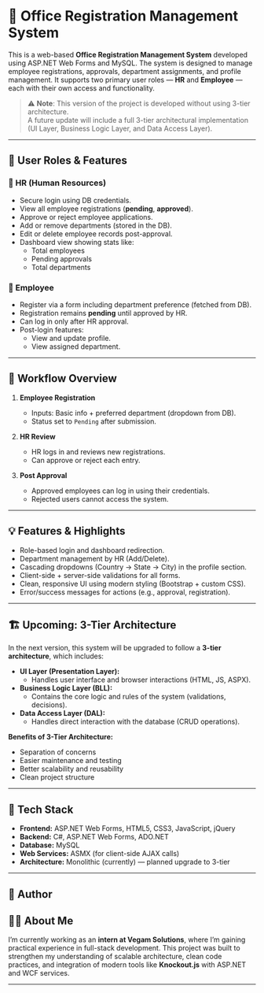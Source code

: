 # 🏢 Office Registration Management System

This is a web-based **Office Registration Management System** developed using ASP.NET Web Forms and MySQL. The system is designed to manage employee registrations, approvals, department assignments, and profile management. It supports two primary user roles — **HR** and **Employee** — each with their own access and functionality.

> ⚠️ **Note**: This version of the project is developed without using 3-tier architecture.  
> A future update will include a full 3-tier architectural implementation (UI Layer, Business Logic Layer, and Data Access Layer).

---

## 👥 User Roles & Features

### 🔹 HR (Human Resources)
- Secure login using DB credentials.
- View all employee registrations (**pending**, **approved**).
- Approve or reject employee applications.
- Add or remove departments (stored in the DB).
- Edit or delete employee records post-approval.
- Dashboard view showing stats like:
  - Total employees
  - Pending approvals
  - Total departments

### 🔹 Employee
- Register via a form including department preference (fetched from DB).
- Registration remains **pending** until approved by HR.
- Can log in only after HR approval.
- Post-login features:
  - View and update profile.
  - View assigned department.

---

## 🔁 Workflow Overview

1. **Employee Registration**
   - Inputs: Basic info + preferred department (dropdown from DB).
   - Status set to `Pending` after submission.

2. **HR Review**
   - HR logs in and reviews new registrations.
   - Can approve or reject each entry.

3. **Post Approval**
   - Approved employees can log in using their credentials.
   - Rejected users cannot access the system.

---

## 💡 Features & Highlights

- Role-based login and dashboard redirection.
- Department management by HR (Add/Delete).
- Cascading dropdowns (Country → State → City) in the profile section.
- Client-side + server-side validations for all forms.
- Clean, responsive UI using modern styling (Bootstrap + custom CSS).
- Error/success messages for actions (e.g., approval, registration).

---

## 🏗️ Upcoming: 3-Tier Architecture

In the next version, this system will be upgraded to follow a **3-tier architecture**, which includes:

- **UI Layer (Presentation Layer):**
  - Handles user interface and browser interactions (HTML, JS, ASPX).
- **Business Logic Layer (BLL):**
  - Contains the core logic and rules of the system (validations, decisions).
- **Data Access Layer (DAL):**
  - Handles direct interaction with the database (CRUD operations).

**Benefits of 3-Tier Architecture:**
- Separation of concerns
- Easier maintenance and testing
- Better scalability and reusability
- Clean project structure

---

## 📁 Tech Stack

- **Frontend:** ASP.NET Web Forms, HTML5, CSS3, JavaScript, jQuery
- **Backend:** C#, ASP.NET Web Forms, ADO.NET
- **Database:** MySQL
- **Web Services:** ASMX (for client-side AJAX calls)
- **Architecture:** Monolithic (currently) — planned upgrade to 3-tier

---

## 📌 Author

## 🙋‍♂️ About Me

I’m currently working as an **intern at Vegam Solutions**, where I’m gaining practical experience in full-stack development. This project was built to strengthen my understanding of scalable architecture, clean code practices, and integration of modern tools like **Knockout.js** with ASP.NET and WCF services.

---


